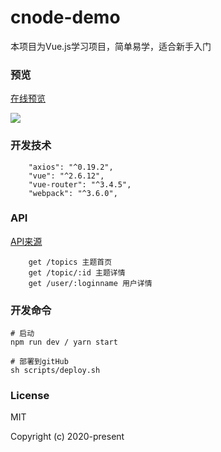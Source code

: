 # cnode-demo
本项目为Vue.js学习项目，简单易学，适合新手入门

### 预览
[在线预览](http://yixinistab.xyz/cnode-demo-build/#/)

![](https://s1.ax1x.com/2020/09/27/0FvaOx.gif)
### 开发技术
```
    "axios": "^0.19.2",
    "vue": "^2.6.12",
    "vue-router": "^3.4.5",
    "webpack": "^3.6.0",
```
### API
[API来源](https://cnodejs.org/api)
```
    get /topics 主题首页
    get /topic/:id 主题详情
    get /user/:loginname 用户详情
```
### 开发命令
```
# 启动
npm run dev / yarn start

# 部署到gitHub
sh scripts/deploy.sh
```
### License
MIT

Copyright (c) 2020-present
